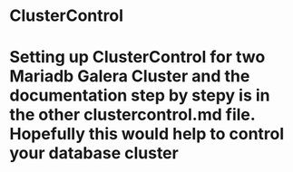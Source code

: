 # ClusterControl

# Setting up ClusterControl for two Mariadb Galera Cluster and the documentation step by stepy is in the other clustercontrol.md file. Hopefully this would help to control your database cluster


